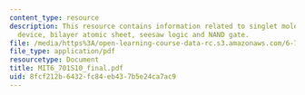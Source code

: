 ```yaml
---
content_type: resource
description: This resource contains information related to singlet molecule two-terminal
  device, bilayer atomic sheet, seesaw logic and NAND gate.
file: /media/https%3A/open-learning-course-data-rc.s3.amazonaws.com/6-701-introduction-to-nanoelectronics-spring-2010/8fcf212b6432fc84eb437b5e24ca7ac9_MIT6_701S10_final.pdf
file_type: application/pdf
resourcetype: Document
title: MIT6_701S10_final.pdf
uid: 8fcf212b-6432-fc84-eb43-7b5e24ca7ac9
---
```

